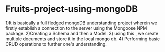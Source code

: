 # Fruits-project-using-mongoDB
1)It is basically a full fledged mongoDB understanding project wherein we firstly establish a  connection to the server using the Mongoose NPM package.
2)Creating a Schema and then a Model.
3) using this , we create multiple documents and store it in the local mongo db.
4) Performing basic CRUD operations to further one's understanding.
